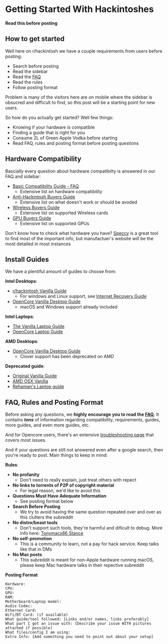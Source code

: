 # Getting Started With Hackintoshes

**Read this before posting**

## How to get started

Well here on r/hackintosh we have a couple requirements from users before posting:
* Search before posting
* Read the sidebar
* Read the [FAQ](https://www.reddit.com/r/hackintosh/wiki/faq)
* Read the rules
* Follow posting format

Problem is many of the visitors here are on mobile where the sidebar is obsucred and difficult to find, so this post will be a starting point for new users.

So how do you actually get started? Well few things:
* Knowing if your hardware is compatible
* Finding a guide that is right for you
* Consume 2L of Green Apple Vodka before starting
* Read FAQ, rules and posting format before posting questions

## Hardware Compatibility

Bascially every question about hardware compatibilty is answered in our FAQ and sidebar:

* [Basic Compatibility Guide - FAQ](https://www.reddit.com/r/hackintosh/wiki/faq#wiki_ok.21_i_fulfil_some_points.2C_what_now.3F)
   * Extensive list on hardware compatibility
* [Anti-Hackintosh Buyers Guide](https://khronokernel-5.gitbook.io/anti-hackintosh-buyers-guide/)
   * Extensive list on what doesn't work or should be avoded
* [Wireless Buyers Guide](https://khronokernel-7.gitbook.io/wireless-buyers-guide/)
   * Extensive list on supported Wireless cards
* [GPU Buyers Guide](https://khronokernel-3.gitbook.io/catalina-gpu-buyers-guide/)
   * Extensive list on supported GPUs

Don't know how to check what hardware you have? [Speccy](https://www.ccleaner.com/speccy) is a great tool to find most of the important info, but manufactuer's website will be the most detailed in most instances

## Install Guides

We have a plentiful amount of guides to choose from:

**Intel Desktops**:
* [r/hackintosh Vanilla Guide](https://hackintosh.gitbook.io/-r-hackintosh-vanilla-desktop-guide/)
   * For windows and Linux support, see [Internet Recovery Guide](https://internet-install.gitbook.io/macos-internet-install/)
* [OpenCore Vanilla Desktop Guide](https://khronokernel-2.gitbook.io/opencore-vanilla-desktop-guide/)
   * macOS and Windows support already included

**Intel Laptops**:
* [The Vanilla Laptop Guide](https://fewtarius.gitbook.io/laptopguide/)
* [OpenCore Laptop Guide](https://1revenger1.gitbook.io/laptop-guide/)

**AMD Desktops**:
* [OpenCore Vanilla Desktop Guide](https://khronokernel-2.gitbook.io/opencore-vanilla-desktop-guide/)
   * Clover support has been deprecated on AMD

**Deprecated guide**:

* [Original Vanilla Guide](https://www.reddit.com/r/hackintosh/comments/68p1e2/ramblings_of_a_hackintosher_a_sorta_brief_vanilla/)
* [AMD OSX Vanilla](https://vanilla.amd-osx.com/)
* [Rehaman's Laptop guide](https://www.tonymacx86.com/threads/guide-booting-the-os-x-installer-on-laptops-with-clover.148093/)

##  FAQ, Rules and Posting Format

Before asking any questions, we **highly encourage you to read the [FAQ](https://www.reddit.com/r/hackintosh/wiki/faq)**. It contains ***tons*** of information regarding compatibility, requirements, guides, more guides, and even more guides, etc. 

And for Opencore users, there's an extensive [troubleshooting page](https://khronokernel-2.gitbook.io/opencore-vanilla-desktop-guide/troubleshooting/troubleshooting) that covers most issues.

And if your questions are still not answered even after a google search, then you're ready to post. Main things to keep in mind:

**Rules**:
* **No profanity**
   * Don't need to really explain, just treat others with repect
* **No links to torrents of P2P of copyright material**
   * For legal reason, we'd like to avoid this
* **Questions Must Have Adequate Information**
   * See posting format below
* **Search Before Posting**
   * We try to avoid having the same question repeated over and over as this clutters the subreddit
* **No distro/beast tools**
   * Don't support such tools, they're harmful and dificult to debug. More info here: [Tonymacx86 Stance](https://github.com/khronokernel/Tonymcx86-stance)
* **No self-promotion**
   * This is a community to learn, not a pay for hack service. Keep talks like that in DMs
* **No Mac posts**
   * This subreddit is meant for non-Apple hardware running macOS, please keep Mac hardware talks in their repective subreddit
   
**Posting Format**

```
Hardware:
CPU:
GPU:
RAM:
Motherboard/Laptop model:
Audio Codec:
Ethernet Card:
Wifi/BT Card: (if available)
What guide/tool followed: [Links and/or names, links preferably]
What part I got an issue with: [Describe your issue WITH pictures attached if possible]
What files/config I am using:
Extra Info: [Add something you need to point out about your setup]
```
